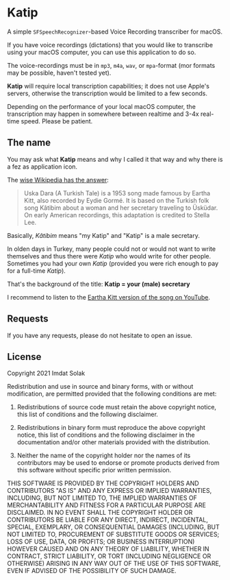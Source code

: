 # Katip

A simple `SFSpeechRecognizer`-based Voice Recording transcriber for macOS.

If you have voice recordings (dictations) that you would like to transcribe using
your macOS computer, you can use this application to do so.

The voice-recordings must be in `mp3`, `m4a`, `wav`, or `mpa`-format (mor formats
may be possible, haven't tested yet).

**Katip** will require local transcription capabilities; it does not use Apple's
servers, otherwise the transcription would be limited to a few seconds.

Depending on the performance of your local macOS computer, the transcription may 
happen in somewhere between realtime and 3-4x real-time speed. Please be patient.

## The name

You may ask what **Katip** means and why I called it that way and why there is a
fez as application icon.

The [wise Wikipedia has the answer](https://en.wikipedia.org/wiki/Uska_Dara):

> Uska Dara (A Turkish Tale) is a 1953 song made famous by Eartha Kitt, 
> also recorded by Eydie Gormé. It is based on the Turkish folk song 
> Kâtibim about a woman and her secretary traveling to Üsküdar. On 
> early American recordings, this adaptation is credited to Stella Lee.

Basically, *Kâtibim* means "my Katip" and "Katip" is a male secretary. 

In olden days in Turkey, many people could not or would not want to write themselves
and thus there were *Katip* who would write for other people. Sometimes you had your
own *Katip* (provided you were rich enough to pay for a full-time *Katip*).

That's the background of the title: **Katip = your (male) secretary**

I recommend to listen to the [Eartha Kitt version of the song on YouTube](https://www.youtube.com/watch?v=sVXFDtC_gqk).

## Requests

If you have any requests, please do not hesitate to open an issue.

## License

Copyright 2021 Imdat Solak

Redistribution and use in source and binary forms, with or without modification, are 
permitted provided that the following conditions are met:

1. Redistributions of source code must retain the above copyright notice, this list 
   of conditions and the following disclaimer.

2. Redistributions in binary form must reproduce the above copyright notice, this 
   list of conditions and the following disclaimer in the documentation and/or other 
   materials provided with the distribution.

3. Neither the name of the copyright holder nor the names of its contributors may be 
   used to endorse or promote products derived from this software without specific 
   prior written permission.

THIS SOFTWARE IS PROVIDED BY THE COPYRIGHT HOLDERS AND CONTRIBUTORS "AS IS" AND ANY 
EXPRESS OR IMPLIED WARRANTIES, INCLUDING, BUT NOT LIMITED TO, THE IMPLIED WARRANTIES 
OF MERCHANTABILITY AND FITNESS FOR A PARTICULAR PURPOSE ARE DISCLAIMED. IN NO EVENT 
SHALL THE COPYRIGHT HOLDER OR CONTRIBUTORS BE LIABLE FOR ANY DIRECT, INDIRECT, 
INCIDENTAL, SPECIAL, EXEMPLARY, OR CONSEQUENTIAL DAMAGES (INCLUDING, BUT NOT LIMITED 
TO, PROCUREMENT OF SUBSTITUTE GOODS OR SERVICES; LOSS OF USE, DATA, OR PROFITS; OR 
BUSINESS INTERRUPTION) HOWEVER CAUSED AND ON ANY THEORY OF LIABILITY, WHETHER IN 
CONTRACT, STRICT LIABILITY, OR TORT (INCLUDING NEGLIGENCE OR OTHERWISE) ARISING IN 
ANY WAY OUT OF THE USE OF THIS SOFTWARE, EVEN IF ADVISED OF THE POSSIBILITY OF SUCH 
DAMAGE.
